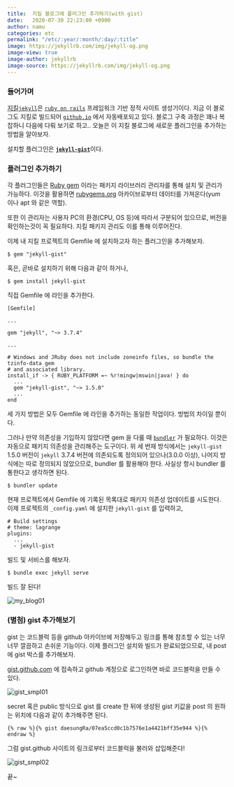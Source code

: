 ```yaml
---
title:  지킬 블로그에 플러그인 추가하기(with gist)
date:   2020-07-30 22:23:00 +0900
author: namu
categories: etc
permalink: "/etc/:year/:month/:day/:title"
image: https://jekyllrb.com/img/jekyll-og.png
image-view: true
image-author: jekyllrb
image-source: https://jekyllrb.com/img/jekyll-og.png
---
```


### 들어가며

[지킬```jekyll```](https://jekyllrb.com/docs/)은 [```ruby on rails```](https://rubyonrails.org/) 프레임워크 기반
정적 사이트 생성기이다. 지금 이 블로그도 지킬로 빌드되어 [```github.io```](https://pages.github.com/) 에서 자동배포되고 있다.
블로그 구축 과정은 꽤나 복잡하니 다음에 다뤄 보기로 하고.. 오늘은 이 지킬 블로그에 새로운 플러그인을 추가하는 방법을 알아보자.

설치할 플러그인은 [**```jekyll-gist```**](https://github.com/jekyll/jekyll-gist)이다.

### 플러그인 추가하기

각 플러그인들은 [Ruby gem](https://rubygems.org/) 이라는 패키지 라이브러리 관리자를 통해 설치 및 관리가 가능하다.
이것을 활용하면 [rubygems.org](https://rubygems.org/) 아카이브로부터 데이터를 가져온다(yum 이나 apt 와 같은 역할).

또한 이 관리자는 사용자 PC의 환경(CPU, OS 등)에 따라서 구분되어 있으므로, 버전을 확인하는것이 꼭 필요하다.
지킬 패키지 관리도 이를 통해 이루어진다.

이제 내 지킬 프로젝트의 Gemfile 에 설치하고자 하는 플러그인을 추가해보자.

```text
$ gem "jekyll-gist"
```

혹은, 곧바로 설치하기 위해 다음과 같이 하거나,

```text
$ gem install jekyll-gist
```

직접 Gemfile 에 라인을 추가한다.

```text
[Gemfile]

...

gem "jekyll", "~> 3.7.4"

...

# Windows and JRuby does not include zoneinfo files, so bundle the tzinfo-data gem
# and associated library.
install_if -> { RUBY_PLATFORM =~ %r!mingw|mswin|java! } do
  ...
  gem "jekyll-gist", "~> 1.5.0"
  ...
end
```

세 가지 방법은 모두 Gemfile 에 라인을 추가하는 동일한 작업이다. 방법의 차이일 뿐이다.

그러나 만약 의존성을 기입하지 않았다면 gem 을 다룰 때 [```bundler```](https://ruby-korea.github.io/bundler-site/) 가 필요하다.
이것은 자동으로 패키지 의존성을 관리해주는 도구이다.
위 세 번재 방식에서는 ```jekyll-gist``` 1.5.0 버전이 ```jekyll``` 3.7.4 버전에 의존되도록 정의되어 있으나(3.0.0 이상),
나머지 방식에는 따로 정의되지 않았으므로, bundler 를 활용해야 한다. 사실상 항시 bundler 를 통한다고 생각하면 된다.

```text
$ bundler update
```

현재 프로젝트에서 Gemfile 에 기록된 목록대로 패키지 의존성 업데이트를 시도한다.<br>
이제 프로젝트의 ```_config.yaml``` 에 설치한 ```jekyll-gist``` 를 입력하고,

```text
# Build settings
# theme: lagrange
plugins:
  ...
  - jekyll-gist
```

빌드 및 서비스를 해보자.

```text
$ bundle exec jekyll serve
```

빌드 잘 된다!

![my_blog01](https://daesungra.github.io/namu/assets/img/my_blog01.png)

### (별첨) gist 추가해보기

gist 는 코드블럭 등을 github 아카이브에 저장해두고 링크를 통해 참조할 수 있는 너무너무 깔끔하고 손쉬운 기능이다.
이제 플러그인 설치와 빌드가 완료되었으므로, 내 post 에 gist 박스를 추가해보자.

[gist.github.com](https://gist.github.com/) 에 접속하고 github 계정으로 로그인하면 바로 코드블럭을 만들 수 있다.

![gist_smpl01](https://daesungra.github.io/namu/assets/img/gist_smpl01.png)

secret 혹은 public 방식으로 gist 를 create 한 뒤에 생성된 gist 키값을 post 의 원하는 위치에 다음과 같이 추가해주면 된다.

```text
{% raw %}{% gist daesungRa/07ea5ccd0c1b7576e1a4421bff35e944 %}{% endraw %}
```

그럼 gist.github 사이트의 링크로부터 코드블럭을 불러와 삽입해준다!

![gist_smpl02](https://daesungra.github.io/namu/assets/img/gist_smpl02.png)

끝~
